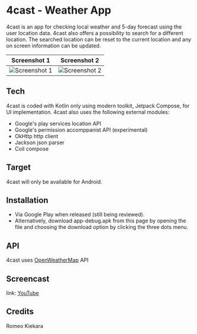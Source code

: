 # 4cast - Weather App

4cast is an app for checking local weather and 5-day forecast using the user location data.
4cast also offers a possibility to search for a different location. The searched location
can be reset to the current location and any on screen information can be updated.

Screenshot 1                                                             | Screenshot 2
:-----------------------------------------------------------------------:|:-----------------------------------:
![Screenshot 1](https://i.gyazo.com/c1126d3c15e44a665de8e643d4f868e8.jpg)|![Screenshot 2](https://i.gyazo.com/0f9b96af3efcebdad18382b5d8b9b568.jpg)

## Tech

4cast is coded with Kotlin only using modern toolkit, Jetpack Compose, for UI implementation.
4cast also uses the following external modules:
- Google's play services location API
- Google's permission accomppanist API (experimental)
- OkHttp http client
- Jackson json parser
- Coil compose

## Target

4cast will only be available for Android.

## Installation

- Via Google Play when released (still being reviewed).
- Alternatively, download app-debug.apk from this page by opening the file and choosing the download
option by clicking the three dots menu.

## API

4cast uses [OpenWeatherMap](https://openweathermap.org/api) API

## Screencast

link: [YouTube](https://youtu.be/qfXxvQpdZ8Y)

## Credits

Romeo Kiekara